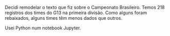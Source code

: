 Decidi remodelar o texto que fiz sobre o Campeonato Brasileiro. Temos 218 registros dos times do G13 na primeira divisão. Como alguns foram rebaixados, alguns times têm menos dados que outros.

Usei Python num notebook Jupyter.
